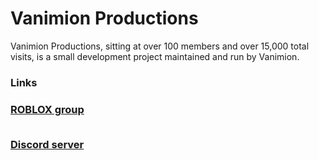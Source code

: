 <h1> Vanimion Productions</h1>
<p>Vanimion Productions, sitting at over 100 members and over 15,000 total visits, is a small development project maintained and run by Vanimion.</p>

<h3> Links <h3>
<a href="https://www.roblox.com/groups/4749990/Vanimion-Productions#!/about"> ROBLOX group <br> </br> </a>
  
<a href="https://discord.com/invite/QCtaF2Y"> Discord server </a>
